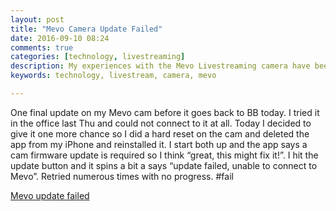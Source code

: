 ```yaml
---
layout: post
title: "Mevo Camera Update Failed"
date: 2016-09-10 08:24
comments: true
categories: [technology, livestreaming]
description: My experiences with the Mevo Livestreaming camera have been poor and very disappointing so far 
keywords: technology, livestream, camera, mevo

---
```

One final update on my Mevo cam before it goes back to BB today.
I tried it in the office last Thu and could not connect to it at all.
Today I decided to give it one more chance so I did a hard reset on the cam and deleted the app from my iPhone and reinstalled it.
I start both up and the app says a cam firmware update is required so I think “great, this might fix it!”.
I hit the update button and it spins a bit a says “update failed, unable to connect to Mevo”. Retried numerous times with no progress. #fail

[Mevo update failed](https://cloud.githubusercontent.com/assets/1274131/18410412/543e746e-7730-11e6-87a2-e51b0527ac7e.png)